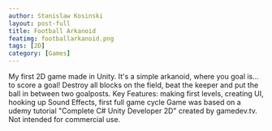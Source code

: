 ```yaml
---
author: Stanislaw Kosinski
layout: post-full
title: Football Arkanoid
featimg: footballarkanoid.png
tags: [2D]
category: [Games]
---
```


My first 2D game made in Unity. It's a simple arkanoid, where you goal is... to score a goal! Destroy all blocks on the field, beat the keeper and put the ball in between two goalposts.
Key Features: making first levels, creating UI, hooking up Sound Effects, first full game cycle
Game was based on a udemy tutorial "Complete C# Unity Developer 2D" created by gamedev.tv.
Not intended for commercial use.
